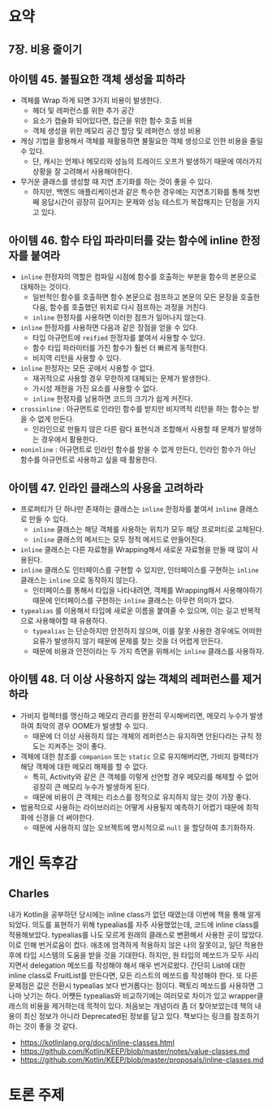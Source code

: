 # 요약

## 7장. 비용 줄이기

## 아이템 45. 불필요한 객체 생성을 피하라

- 객체를 Wrap 하게 되면 3가지 비용이 발생한다.
    - 헤더 및 레퍼런스를 위한 추가 공간
    - 요소가 캡슐화 되어있다면, 접근을 위한 함수 호출 비용
    - 객체 생성을 위한 메모리 공간 할당 및 레퍼런스 생성 비용
- 캐싱 기법을 활용해서 객체를 재활용하면 불필요한 객체 생성으로 인한 비용을 줄일 수 있다.
    - 단, 캐시는 언제나 메모리와 성능의 트레이드 오프가 발생하기 때문에 여러가지 상황을 잘 고려해서 사용해야한다.
- 무거운 클래스를 생성할 때 지연 초기화를 하는 것이 좋을 수 있다.
    - 하지만, 백엔드 애플리케이션과 같은 특수한 경우에는 지연초기화를 통해 첫번째 응답시간이 굉장히 길어지는 문제와 성능 테스트가 복잡해지는 단점을 가지고 있다.

## 아이템 46. 함수 타입 파라미터를 갖는 함수에 inline 한정자를 붙여라

- `inline` 한정자의 역할은 컴파일 시점에 함수를 호출하는 부분을 함수의 본문으로 대체하는 것이다.
    - 일반적인 함수를 호출하면 함수 본문으로 점프하고 본문의 모든 문장을 호출한 다음, 함수를 호출했던 위치로 다시 점프하는 과정을 거친다.
    - `inline` 한정자를 사용하면 이러한 점프가 일어나지 않는다.
- `inline` 한정자를 사용하면 다음과 같은 장점을 얻을 수 있다.
    - 타입 아규먼트에 `reified` 한정자를 붙여서 사용할 수 있다.
    - 함수 타입 파라미터를 가진 함수가 훨씬 더 빠르게 동작한다.
    - 비지역 리턴을 사용할 수 있다.
- `inline` 한정자는 모든 곳에서 사용할 수 없다.
    - 재귀적으로 사용할 경우 무한하게 대체되는 문제가 발생한다.
    - 가시성 제한을 가진 요소를 사용할 수 없다.
    - `inline` 한정자를 남용하면 코드의 크기가 쉽게 커진다.
- `crossinline` : 아규먼트로 인라인 함수를 받지만 비지역적 리턴을 하는 함수는 받을 수 없게 만든다.
    - 인라인으로 만들지 않은 다른 람다 표현식과 조합해서 사용할 때 문제가 발생하는 경우에서 활용한다.
- `noninline` : 아규먼트로 인라인 함수를 받을 수 없게 만든다, 인라인 함수가 아닌 함수를 아규먼트로 사용하고 싶을 때 활용한다.

## 아이템 47. 인라인 클래스의 사용을 고려하라

- 프로퍼티가 단 하나만 존재하는 클래스는 `inline` 한정자를 붙여서 `inline` 클래스로 만들 수 있다.
    - `inline` 클래스는 해당 객체를 사용하는 위치가 모두 해당 프로퍼티로 교체된다.
    - `inline` 클래스의 메서드는 모두 정적 메서드로 만들어진다.
- `inline` 클래스는 다른 자료형을 Wrapping해서 새로운 자료형을 만들 때 많이 사용된다.
- `inline` 클래스도 인터페이스를 구현할 수 있지만, 인터페이스를 구현하는 `inline` 클래스는 `inline` 으로 동작하지 않는다.
    - 인터페이스를 통해서 타입을 나타내려면, 객체를 Wrapping해서 사용해야하기 때문에 인터페이스를 구현하는 `inline` 클래스는 아무런 의미가 없다.
- `typealias` 를 이용해서 타입에 새로운 이름을 붙여줄 수 있으며, 이는 길고 반복적으로 사용해야할 때 유용하다.
    - `typealias` 는 단순하지만 안전하지 않으며, 이를 잘못 사용한 경우에도 어떠한 요류가 발생하지 않기 때문에 문제를 찾는 것을 더 어렵게 만든다.
    - 때문에 비용과 안전이라는 두 가지 측면을 위해서는 `inline` 클래스를 사용하자.

## 아이템 48. 더 이상 사용하지 않는 객체의 레퍼런스를 제거하라

- 가비지 컬렉터를 맹신하고 메모리 관리를 완전히 무시해버리면, 메모리 누수가 발생하여 최악의 경우 OOME가 발생할  수 있다.
    - 때문에 더 이상 사용하지 않는 개체의 레퍼런스는 유지하면 안된다라는 규칙 정도는 지켜주는 것이 좋다.
- 객체에 대한 참조를 `companion` 또는 `static` 으로 유지해버리면, 가비지 컬렉터가 해당 객체에 대한 메모리 해제를 할 수 없다.
    - 특히, Activity와 같은 큰 객체를 이렇게 선언할 경우 메모리를 해제할 수 없어 굉장히 큰 메모리 누수가 발생하게 된다.
    - 때문에 비용이 큰 객체는 리소스를 정적으로 유지하지 않는 것이 가장 좋다.
- 범용적으로 사용하는 라이브러리는 어떻게 사용될지 예측하기 어렵기 때문에 최적화에 신경을 더 써야한다.
    - 때문에 사용하지 않는 오브젝트에 명시적으로 `null` 을 할당하여 초기화하자.

# 개인 독후감

## Charles
 내가 Kotlin을 공부하던 당시에는 inline class가 없던 때였는데 이번에 책을 통해 알게
되었다. 의도를 표현하기 위해 typealias를 자주 사용했었는데, 코드에 inline class를
적용해보았다. typealias를 나도 모르게 원래의 클래스로 변환해서 사용한 곳이 많았다.
이로 인해 번거로움이 컸다. 애초에 엄격하게 적용하지 않은 나의 잘못이고, 일단 적용한
후에 타입 시스템의 도움을 받을 것을 기대한다.
 하지만, 원 타입의 메쏘드가 모두 사리지면서 delegation 메쏘드를 작성해야 해서 매우
번거로왔다. 간단히 List에 대한 inline class로 FruitList를 만든다면, 모든 리스트의
메쏘드를 작성해야 한다.
 또 다른 문제점은 값은 전환시 typealias 보다 번거롭다는 점이다. 팩토리 메쏘드를
사용하면 그나마 낫기는 하다. 어쨋든 typealias와 비교하기에는 여러모로 차이가 있고
wrapper클래스의 비용을 제거하는데 목적이 있다. 처음보는 개념이라 좀 더 찾아보았는데
책의 내용이 최신 정보가 아니라 Deprecated된 정보를 담고 있다. 책보다는 링크를
참조하기 하는 것이 좋을 것 같다.

- https://kotlinlang.org/docs/inline-classes.html
- https://github.com/Kotlin/KEEP/blob/master/notes/value-classes.md
- https://github.com/Kotlin/KEEP/blob/master/proposals/inline-classes.md

# 토론 주제 


